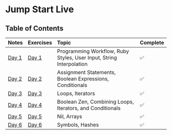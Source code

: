 # Jump Start Live

## Table of Contents
| Notes         | Exercises |  Topic           | Complete
|:--------------------| :-------------| :---------------------| :--------------------
| [Day 1](notes/day-01.md) | [Day 1](exercises/day-01.rb)| Programming Workflow, Ruby Styles, User Input, String Interpolation | :white_check_mark:
| [Day 2](notes/day-02.md)	| [Day 2](exercises/day-02.rb) | Assignment Statements, Boolean Expressions, Conditionals | :white_check_mark:
| [Day 3](notes/day-03.md) | [Day 3](exercises/day-03.rb) | Loops, Iterators | :white_check_mark:
| [Day 4](notes/day-04.md)	| [Day 4](exercises/day-04.rb) | Boolean Zen, Combining Loops, Iterators, and Conditionals | :white_check_mark:
| [Day 5](notes/day-05.md)	| [Day 5](exercises/day-05.rb) | Nil, Arrays | :white_check_mark:
| [Day 6](notes/day-06.md)	| [Day 6](exercises/day-06.rb) | Symbols, Hashes | :white_check_mark:
